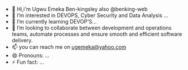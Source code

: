 - 👋 Hi,i'm Ugwu Emeka Ben-kingsley also @benking-web
- 👀 I’m interested in DEVOPS, Cyber Security and Data Analysis ...
- 🌱 I’m currently learning DEVOP'S...
- 💞️ I’m looking to collaborate between development and operations teams, automate processes and ensure smooth and efficient software delivery.
- 📫 you can reach me on ugemeka@yahoo.com
- 😄 Pronouns: ...
- ⚡ Fun fact: ...

<!---
benking-web/benking-web is a ✨ special ✨ repository because its `README.md` (this file) appears on your GitHub profile.
You can click the Preview link to take a look at your changes.
--->
